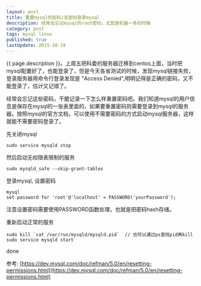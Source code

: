 ```yaml
---
layout: post
title: 重置mysql的密码/无密码登录mysql
description: 经常会忘记mysql的root密码，尤其是机器一多的时候
category: post
tags: mysql linux
published: true
lastUpdate: 2015-10-19
---
```

{{ page.description }}。上周五把科委的服务器迁移到centos上面，当时把mysql配置好了，也能登录了，但是今天各省测试的时候，发现mysql链接失败，登录服务器用命令行登录发现是 "Access Denied",明明记得是正确的密码，又不能登录了，估计又记错了。

经常会忘记这些密码，干脆记录一下怎么样重置密码吧。我们知道mysql的用户信息是保存在mysql的一张表里面的，如果要重置密码则需要登录到mysql的服务器。按照mysql的官方文档，可以使用不需要密码的方式启动mysql服务器，这样就能不需要密码登录了。

先关闭mysql

```
sudo service mysqld stop
```
然后启动无权限表限制的服务

```
sudo mysqld_safe --skip-grant-tables
```

登录mysql, 设置密码

```
mysql
set password for 'root'@'localhost' = PASSWORD('yourPassword');
```
注意设置密码需要使用PASSWORD函数处理，也就是把密码hash存储。

重新启动正常的服务

```
sudo kill `cat /var/run/mysqld/mysqld.pid`  // 也可以通过ps查找pid再kill
sudo service mysqld start
```

done

参考: [https://dev.mysql.com/doc/refman/5.0/en/resetting-permissions.html](https://dev.mysql.com/doc/refman/5.0/en/resetting-permissions.html)